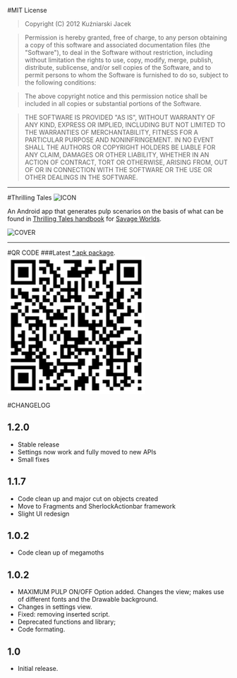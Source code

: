 #MIT License
>Copyright (C) 2012 Kuźniarski Jacek

>Permission is hereby granted, free of charge, to any person obtaining a copy of this software and associated documentation files (the "Software"), to deal in the Software without restriction, including without limitation the rights to use, copy, modify, merge, publish, distribute, sublicense, and/or sell copies of the Software, and to permit persons to whom the Software is furnished to do so, subject to the following conditions:

>The above copyright notice and this permission notice shall be included in all copies or substantial portions of the Software.

>THE SOFTWARE IS PROVIDED "AS IS", WITHOUT WARRANTY OF ANY KIND, EXPRESS OR IMPLIED, INCLUDING BUT NOT LIMITED TO THE WARRANTIES OF MERCHANTABILITY, FITNESS FOR A PARTICULAR PURPOSE AND NONINFRINGEMENT. IN NO EVENT SHALL THE AUTHORS OR COPYRIGHT HOLDERS BE LIABLE FOR ANY CLAIM, DAMAGES OR OTHER LIABILITY, WHETHER IN AN ACTION OF CONTRACT, TORT OR OTHERWISE, ARISING FROM, OUT OF OR IN CONNECTION WITH THE SOFTWARE OR THE USE OR OTHER DEALINGS IN THE SOFTWARE.

----
#Thrilling Tales ![ICON](https://raw.github.com/bhm/Thrilling-Tales/master/res/drawable-ldpi/ic_launcher.png "an ldpi icon")

An Android app that generates pulp scenarios on the basis of what can be found in [Thrilling Tales handbook](http://rpg.drivethrustuff.com/product/64454/Thrilling-Tales-2nd-Edition-(Savage-Worlds)) for [Savage Worlds](http://en.wikipedia.org/wiki/Savage_Worlds).

![COVER]( https://raw.github.com/bhm/Thrilling-Tales/master/pulp-cover.jpg "CAREYZE CUSTOM COVER")

----
#QR CODE
###Latest [*.apk package](https://github.com/bhm/Thrilling-Tales/raw/master/bin/Thrilling%20Tales.apk "THE PACKAGE").
![QRCODE](https://github.com/bhm/Thrilling-Tales/raw/master/qrcode.png "QRCODE")

#CHANGELOG

## 1.2.0
* Stable release
* Settings now work and fully moved to new APIs
* Small fixes

## 1.1.7
* Code clean up and major cut on objects created
* Move to Fragments and SherlockActionbar framework
* Slight UI redesign

## 1.0.2
* Code clean up of megamoths

## 1.0.2
* MAXIMUM PULP ON/OFF Option added. Changes the view; makes use of different fonts and the Drawable background.
* Changes in settings view.
* Fixed: removing inserted script.
* Deprecated functions and library;
* Code formating.

## 1.0
* Initial release.
